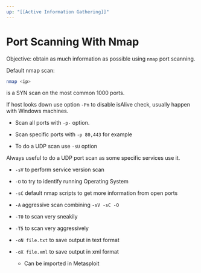 ```yaml
---
up: "[[Active Information Gathering]]"
---
```


# Port Scanning With Nmap

Objective: obtain as much information as possible using `nmap` port scanning.

Default nmap scan:

```bash
nmap <ip>
```

is a SYN scan on the most common 1000 ports.

If host looks down use option `-Pn` to disable isAlive check, usually happen with Windows machines.

- Scan all ports with `-p-` option.
- Scan specific ports with `-p 80,443` for example

- To do a UDP scan use `-sU` option

Always useful to do a UDP port scan as some specific services use it.

- `-sV` to perform service version scan
- `-O` to try to identify running Operating System
- `-sC` default nmap scripts to get more information from open ports

- `-A` aggressive scan combining `-sV -sC -O`
- `-T0` to scan very sneakily
- `-T5` to scan very aggressively

- `-oN file.txt` to save output in text format
- `-oX file.xml` to save output in xml format
	- Can be imported in Metasploit
